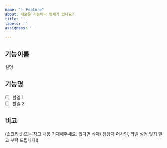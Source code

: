 ```yaml
---
name: "✨ Feature"
about: 새로운 기능이나 명세가 있나요?
title: ''
labels: ''
assignees: ''

---
```


## 기능이름
설명

## 기능명
- [ ] 할일 1
- [ ] 할일 2

## 비고
(스크리샷 또는 참고 내용 기재해주세요. 없다면 삭제/ 담당자 어사인, 라벨 설정 잊지 말고 부탁 드립니다!)
